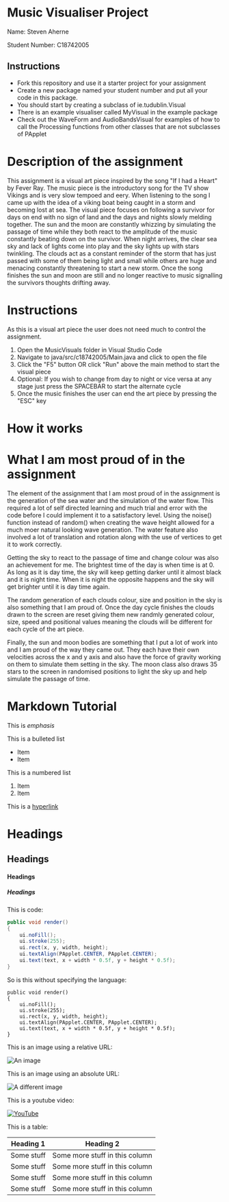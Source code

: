# Music Visualiser Project

Name: Steven Aherne

Student Number: C18742005

## Instructions
- Fork this repository and use it a starter project for your assignment
- Create a new package named your student number and put all your code in this package.
- You should start by creating a subclass of ie.tudublin.Visual
- There is an example visualiser called MyVisual in the example package
- Check out the WaveForm and AudioBandsVisual for examples of how to call the Processing functions from other classes that are not subclasses of PApplet

# Description of the assignment
This assignment is a visual art piece inspired by the song "If I had a Heart" by Fever Ray. The music piece is the introductory song for the TV show Vikings and is very slow tempoed and eery. When listening to the song I came up with the idea of a viking boat being caught in a storm and becoming lost at sea. The visual piece focuses on following a survivor for days on end with no sign of land and the days and nights slowly melding together. The sun and the moon are constantly whizzing by simulating the passage of time while they both react to the amplitude of the music constantly beating down on the survivor. When night arrives, the clear sea sky and lack of lights come into play and the sky lights up with stars twinkling. The clouds act as a constant reminder of the storm that has just passed with some of them being light and small while others are huge and menacing constantly threatening to start a new storm. Once the song finishes the sun and moon are still and no longer reactive to music signalling the survivors thoughts drifting away.

# Instructions
As this is a visual art piece the user does not need much to control the assignment.

1. Open the MusicVisuals folder in Visual Studio Code
2. Navigate to java/src/c18742005/Main.java and click to open the file
3. Click the "F5" button OR click "Run" above the main method to start the visual piece
4. Optional: If you wish to change from day to night or vice versa at any stage just press the SPACEBAR to start the alternate cycle
5. Once the music finishes the user can end the art piece by pressing the "ESC" key

# How it works

# What I am most proud of in the assignment
The element of the assignment that I am most proud of in the assignment is the generation of the sea water and the simulation of the water flow. This required a lot of self directed learning and much trial and error with the code before I could implement it to a satisfactory level. Using the noise() function instead of random() when creating the wave height allowed for a much moer natural looking wave generation. The water feature also involved a lot of translation and rotation along with the use of vertices to get it to work correctly.

Getting the sky to react to the passage of time and change colour was also an achievement for me. The brightest time of the day is when time is at 0. As long as it is day time, the sky will keep getting darker until it almost black and it is night time. When it is night the opposite happens and the sky will get brighter until it is day time again.

The random generation of each clouds colour, size and position in the sky is also something that I am proud of. Once the day cycle finishes the clouds drawn to the screen are reset giving them new randmly generated colour, size, speed and positional values meaning the clouds will be different for each cycle of the art piece.

Finally, the sun and moon bodies are something that I put a lot of work into and I am proud of the way they came out. They each have their own velocities across the x and y axis and also have the force of gravity working on them to simulate them setting in the sky. The moon class also draws 35 stars to the screen in randomised positions to light the sky up and help simulate the passage of time.

# Markdown Tutorial

This is *emphasis*

This is a bulleted list

- Item
- Item

This is a numbered list

1. Item
1. Item

This is a [hyperlink](http://bryanduggan.org)

# Headings
## Headings
#### Headings
##### Headings

This is code:

```Java
public void render()
{
	ui.noFill();
	ui.stroke(255);
	ui.rect(x, y, width, height);
	ui.textAlign(PApplet.CENTER, PApplet.CENTER);
	ui.text(text, x + width * 0.5f, y + height * 0.5f);
}
```

So is this without specifying the language:

```
public void render()
{
	ui.noFill();
	ui.stroke(255);
	ui.rect(x, y, width, height);
	ui.textAlign(PApplet.CENTER, PApplet.CENTER);
	ui.text(text, x + width * 0.5f, y + height * 0.5f);
}
```

This is an image using a relative URL:

![An image](images/p8.png)

This is an image using an absolute URL:

![A different image](https://bryanduggandotorg.files.wordpress.com/2019/02/infinite-forms-00045.png?w=595&h=&zoom=2)

This is a youtube video:

[![YouTube](http://img.youtube.com/vi/J2kHSSFA4NU/0.jpg)](https://www.youtube.com/watch?v=J2kHSSFA4NU)

This is a table:

| Heading 1 | Heading 2 |
|-----------|-----------|
|Some stuff | Some more stuff in this column |
|Some stuff | Some more stuff in this column |
|Some stuff | Some more stuff in this column |
|Some stuff | Some more stuff in this column |

